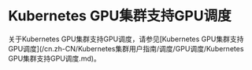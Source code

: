 # Kubernetes GPU集群支持GPU调度

关于Kubernetes GPU集群支持GPU调度，请参见[Kubernetes GPU集群支持GPU调度](/cn.zh-CN/Kubernetes集群用户指南/调度/GPU调度/Kubernetes GPU集群支持GPU调度.md)。

